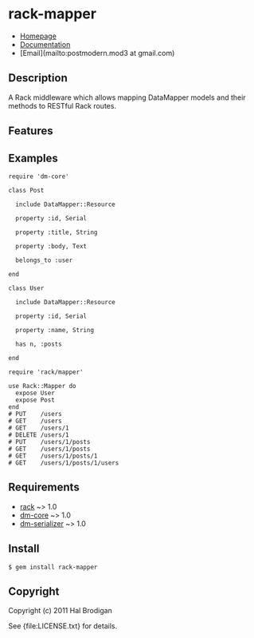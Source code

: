 # rack-mapper

* [Homepage](http://rubygems.org/gems/rack-mapper)
* [Documentation](http://rubydoc.info/gems/rack-mapper/frames)
* [Email](mailto:postmodern.mod3 at gmail.com)

## Description

A Rack middleware which allows mapping DataMapper models and their
methods to RESTful Rack routes.

## Features

## Examples

    require 'dm-core'

    class Post
    
      include DataMapper::Resource

      property :id, Serial

      property :title, String

      property :body, Text

      belongs_to :user

    end

    class User

      include DataMapper::Resource

      property :id, Serial

      property :name, String

      has n, :posts

    end

    require 'rack/mapper'

    use Rack::Mapper do
      expose User
      expose Post
    end
    # PUT    /users
    # GET    /users
    # GET    /users/1
    # DELETE /users/1
    # PUT    /users/1/posts
    # GET    /users/1/posts
    # GET    /users/1/posts/1
    # GET    /users/1/posts/1/users

## Requirements

* [rack](http://github.com/rack/rack) ~> 1.0
* [dm-core](http://github.com/datamapper/dm-core) ~> 1.0
* [dm-serializer](http://github.com/datamapper/dm-serializer) ~> 1.0

## Install

    $ gem install rack-mapper

## Copyright

Copyright (c) 2011 Hal Brodigan

See {file:LICENSE.txt} for details.
